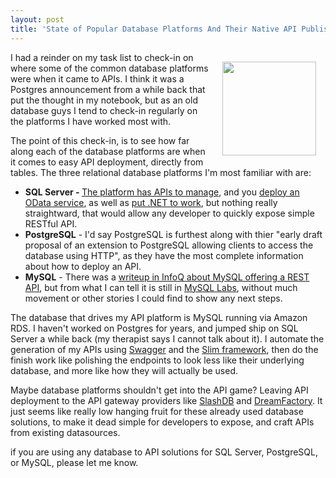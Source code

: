```yaml
---
layout: post
title: 'State of Popular Database Platforms And Their Native API Publishing Features'
---
```

<p><img style="padding: 15px;" src="https://s3.amazonaws.com/kinlane-productions/bw-icons/bw-database-new.png" alt="" width="150" align="right" /></p>
<p>I had a reinder on my task list to check-in on where some of the common database platforms were when it came to APIs. I think it was a Postgres announcement from a while back that put the thought in my notebook, but as an old database guys I tend to check-in regularly on the platforms I have worked most with.</p>
<p>The point of this check-in, is to see how far along each of the database platforms are when it comes to easy API deployment, directly from tables. The three relational database platforms I'm most familiar with are:</p>
<ul>
<li><strong>SQL Server - </strong><a href="https://technet.microsoft.com/en-us/library/Aa174556(v=SQL.80).aspx">The platform has APIs to manage</a>, and you <a href="https://msdn.microsoft.com/en-us/data/gg192995.aspx">deploy an OData service</a>, as well as <a href="https://azure.microsoft.com/en-us/documentation/articles/web-sites-dotnet-rest-service-aspnet-api-sql-database/">put .NET to work</a>, but nothing really straightward, that would allow any developer to quickly expose simple RESTful API.</li>
<li><strong>PostgreSQL</strong> - I'd say PostgreSQL is furthest along with thier "early draft proposal of an extension to PostgreSQL allowing clients to access the database using HTTP", as they have the most complete information about how to deploy an API.</li>
<li><strong>MySQL</strong> - There was a <a href="http://www.infoq.com/news/2014/09/MySQL-RESTLabs">writeup in InfoQ about&nbsp;MySQL offering a REST API</a>, but from what I can tell it is still in <a href="http://labs.mysql.com/">MySQL Labs</a>, without much movement or other stories I could find to show any next steps.</li>
</ul>
<p>The database that drives my API platform is MySQL running via Amazon RDS. I haven't worked on Postgres for years, and jumped ship on SQL Server a while back (my therapist says I cannot talk about it). I automate the generation of my APIs using <a href="http://swagger.io">Swagger</a> and the <a href="http://www.slimframework.com/">Slim framework</a>, then do the finish work like polishing the endpoints to look less like their underlying database, and more like how they will actually be used.&nbsp;</p>
<p>Maybe database platforms shouldn't get into the API game? Leaving API deployment to the API gateway providers like <a href="http://www.slashdb.com/">SlashDB</a> and <a href="http://blog.dreamfactory.com/add-a-rest-api-to-any-sql-db-in-minutes">DreamFactory</a>. It just seems like really low hanging fruit for these already used database solutions, to make it dead simple for developers to expose, and craft APIs from existing datasources.</p>
<p>if you are using any database to API solutions for SQL Server, PostgreSQL, or MySQL, please let me know.</p>